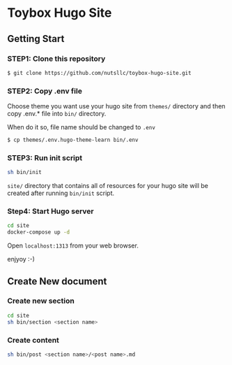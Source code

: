 # Toybox Hugo Site

## Getting Start

### STEP1: Clone this repository

```bash
$ git clone https://github.com/nutsllc/toybox-hugo-site.git
```

### STEP2: Copy .env file

Choose theme you want use your hugo site from ``themes/`` directory and then copy .env.* file into ``bin/`` directory.

When do it so, file name should be changed to ``.env`` 

```bash
$ cp themes/.env.hugo-theme-learn bin/.env
```

### STEP3: Run init script

```bash
sh bin/init
```

``site/`` directory that contains all of resources for your hugo site will be created after running ``bin/init`` script.

### Step4: Start Hugo server

```bash
cd site
docker-compose up -d
```

Open ``localhost:1313`` from your web browser.

enjyoy :-)

## Create New document

### Create new section
```bash
cd site
sh bin/section <section name>
```

### Create content
```bash
sh bin/post <section name>/<post name>.md
```

